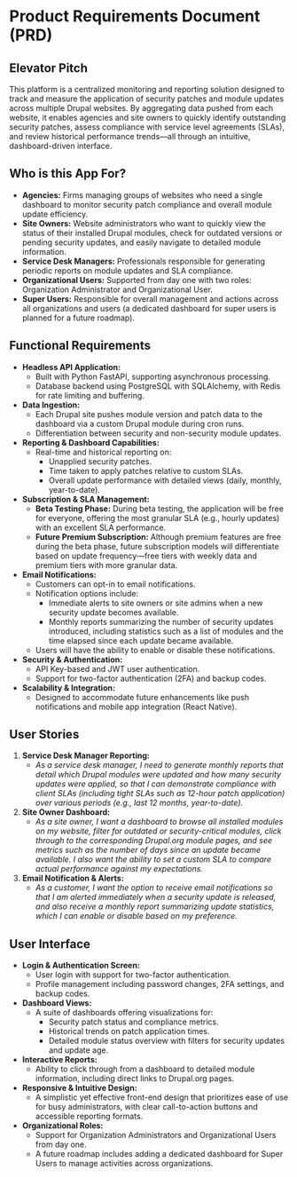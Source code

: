 # Product Requirements Document (PRD)

## Elevator Pitch
This platform is a centralized monitoring and reporting solution designed to track and measure the application of security patches and module updates across multiple Drupal websites. By aggregating data pushed from each website, it enables agencies and site owners to quickly identify outstanding security patches, assess compliance with service level agreements (SLAs), and review historical performance trends—all through an intuitive, dashboard-driven interface.

## Who is this App For?
- **Agencies:** Firms managing groups of websites who need a single dashboard to monitor security patch compliance and overall module update efficiency.
- **Site Owners:** Website administrators who want to quickly view the status of their installed Drupal modules, check for outdated versions or pending security updates, and easily navigate to detailed module information.
- **Service Desk Managers:** Professionals responsible for generating periodic reports on module updates and SLA compliance.
- **Organizational Users:** Supported from day one with two roles: Organization Administrator and Organizational User.
- **Super Users:** Responsible for overall management and actions across all organizations and users (a dedicated dashboard for super users is planned for a future roadmap).

## Functional Requirements
- **Headless API Application:**  
  - Built with Python FastAPI, supporting asynchronous processing.
  - Database backend using PostgreSQL with SQLAlchemy, with Redis for rate limiting and buffering.
- **Data Ingestion:**  
  - Each Drupal site pushes module version and patch data to the dashboard via a custom Drupal module during cron runs.
  - Differentiation between security and non-security module updates.
- **Reporting & Dashboard Capabilities:**  
  - Real-time and historical reporting on:
    - Unapplied security patches.
    - Time taken to apply patches relative to custom SLAs.
    - Overall update performance with detailed views (daily, monthly, year-to-date).
- **Subscription & SLA Management:**  
  - **Beta Testing Phase:** During beta testing, the application will be free for everyone, offering the most granular SLA (e.g., hourly updates) with an excellent SLA performance.
  - **Future Premium Subscription:** Although premium features are free during the beta phase, future subscription models will differentiate based on update frequency—free tiers with weekly data and premium tiers with more granular data.
- **Email Notifications:**  
  - Customers can opt-in to email notifications.
  - Notification options include:
    - Immediate alerts to site owners or site admins when a new security update becomes available.
    - Monthly reports summarizing the number of security updates introduced, including statistics such as a list of modules and the time elapsed since each update became available.
  - Users will have the ability to enable or disable these notifications.
- **Security & Authentication:**  
  - API Key-based and JWT user authentication.
  - Support for two-factor authentication (2FA) and backup codes.
- **Scalability & Integration:**  
  - Designed to accommodate future enhancements like push notifications and mobile app integration (React Native).

## User Stories
1. **Service Desk Manager Reporting:**  
   - *As a service desk manager, I need to generate monthly reports that detail which Drupal modules were updated and how many security updates were applied, so that I can demonstrate compliance with client SLAs (including tight SLAs such as 12-hour patch application) over various periods (e.g., last 12 months, year-to-date).*
2. **Site Owner Dashboard:**  
   - *As a site owner, I want a dashboard to browse all installed modules on my website, filter for outdated or security-critical modules, click through to the corresponding Drupal.org module pages, and see metrics such as the number of days since an update became available. I also want the ability to set a custom SLA to compare actual performance against my expectations.*
3. **Email Notification & Alerts:**  
   - *As a customer, I want the option to receive email notifications so that I am alerted immediately when a security update is released, and also receive a monthly report summarizing update statistics, which I can enable or disable based on my preference.*

## User Interface
- **Login & Authentication Screen:**  
  - User login with support for two-factor authentication.
  - Profile management including password changes, 2FA settings, and backup codes.
- **Dashboard Views:**  
  - A suite of dashboards offering visualizations for:
    - Security patch status and compliance metrics.
    - Historical trends on patch application times.
    - Detailed module status overview with filters for security updates and update age.
- **Interactive Reports:**  
  - Ability to click through from a dashboard to detailed module information, including direct links to Drupal.org pages.
- **Responsive & Intuitive Design:**  
  - A simplistic yet effective front-end design that prioritizes ease of use for busy administrators, with clear call-to-action buttons and accessible reporting formats.
- **Organizational Roles:**  
  - Support for Organization Administrators and Organizational Users from day one.
  - A future roadmap includes adding a dedicated dashboard for Super Users to manage activities across organizations.